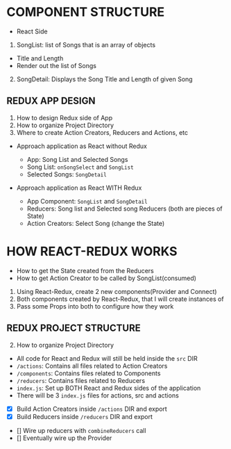 # COMPONENT STRUCTURE
- React Side
1. SongList: list of Songs that is an array of objects
  - Title and Length
  - Render out the list of Songs

2. SongDetail: Displays the Song Title and Length of given Song


## REDUX APP DESIGN
1. How to design Redux side of App
2. How to organize Project Directory
3. Where to create Action Creators, Reducers and Actions, etc

- Approach application as React without Redux
  - App: Song List and Selected Songs
  - Song List: `onSongSelect` and `SongList`
  - Selected Songs: `SongDetail`

- Approach application as React WITH Redux
  - App Component: `SongList` and `SongDetail`
  - Reducers: Song list and Selected song Reducers (both are pieces of State)
  - Action Creators: Select Song (change the State)

# HOW REACT-REDUX WORKS
- How to get the State created from the Reducers
- How to get Action Creator to be called by SongList(consumed)

1. Using React-Redux, create 2 new components(Provider and Connect)
2. Both components created by React-Redux, that I will create instances of
3. Pass some Props into both to configure how they work

## REDUX PROJECT STRUCTURE
2. How to organize Project Directory
- All code for React and Redux will still be held inside the `src` DIR
- `/actions`: Contains all files related to Action Creators
- `/components`: Contains files related to Components
- `/reducers`: Contains files related to Reducers
- `index.js`: Set up BOTH React and Redux sides of the application
- There will be 3 `index.js` files for actions, src and actions

- [x] Build Action Creators inside `/actions` DIR and export
- [x] Build Reducers inside `/reducers` DIR and export
- [] Wire up reducers with `combineReducers` call
- [] Eventually wire up the Provider
